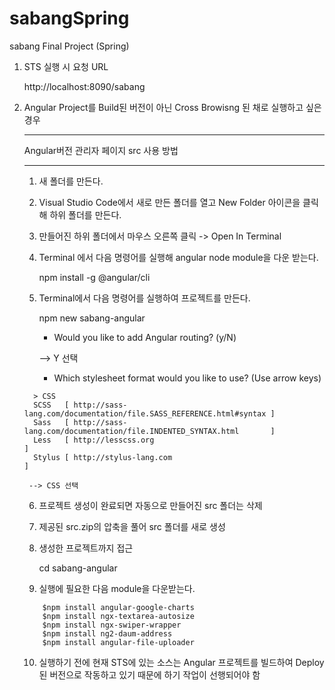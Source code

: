 # sabangSpring
sabang Final Project (Spring)
1. STS 실행 시 요청 URL 

	http://localhost:8090/sabang

2. Angular Project를 Build된 버전이 아닌 Cross Browisng 된 채로 실행하고 싶은 경우
	*******************************************************
	Angular버전 관리자 페이지 src 사용 방법
	*******************************************************
	1. 새 폴더를 만든다. 

	2. Visual Studio Code에서 새로 만든 폴더를 열고 New Folder 아이콘을 클릭해 하위 폴더를 만든다.
 
	3. 만들어진 하위 폴더에서 마우스 오른쪽 클릭 -> Open In Terminal

	4. Terminal 에서 다음 명령어를 실행해 angular node module을 다운 받는다.
	
		npm install -g @angular/cli

	5. Terminal에서 다음 명령어를 실행하여 프로젝트를 만든다. 

		npm new sabang-angular 
	
	   *  Would you like to add Angular routing? (y/N) 
	
		 --> Y 선택	

	   *  Which stylesheet format would you like to use? (Use arrow keys)
      ```  
        > CSS
        SCSS   [ http://sass-lang.com/documentation/file.SASS_REFERENCE.html#syntax ]
 	    Sass   [ http://sass-lang.com/documentation/file.INDENTED_SYNTAX.html       ]
        Less   [ http://lesscss.org                                                 ]
        Stylus [ http://stylus-lang.com                                             ]  
      ```

		--> CSS 선택

	6. 프로젝트 생성이 완료되면 자동으로 만들어진 src 폴더는 삭제
	7. 제공된 src.zip의 압축을 풀어 src 폴더를 새로 생성
	8. 생성한 프로젝트까지 접근 

		cd sabang-angular
	
	9. 실행에 필요한 다음 module을 다운받는다. 
    ```$npm install @angular/cdk
		$npm install angular-google-charts
		$npm install ngx-textarea-autosize
		$npm install ngx-swiper-wrapper
		$npm install ng2-daum-address
		$npm install angular-file-uploader
    ```
    
	10. 실행하기 전에 현재 STS에 있는 소스는 Angular 프로젝트를 빌드하여 Deploy된 버전으로 작동하고 있기 때문에 하기 작업이 선행되어야 함
